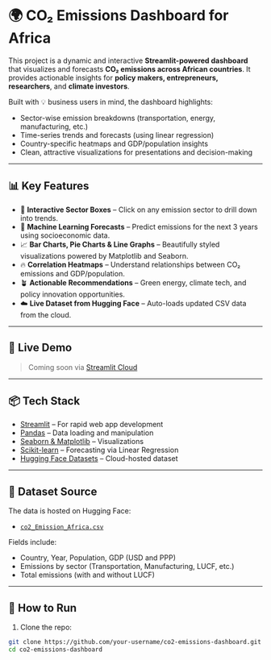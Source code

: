 # 🌍 CO₂ Emissions Dashboard for Africa

This project is a dynamic and interactive **Streamlit-powered dashboard** that visualizes and forecasts **CO₂ emissions across African countries**. It provides actionable insights for **policy makers, entrepreneurs, researchers**, and **climate investors**.

Built with 💡 business users in mind, the dashboard highlights:
- Sector-wise emission breakdowns (transportation, energy, manufacturing, etc.)
- Time-series trends and forecasts (using linear regression)
- Country-specific heatmaps and GDP/population insights
- Clean, attractive visualizations for presentations and decision-making

---

## 📊 Key Features

- 🎯 **Interactive Sector Boxes** – Click on any emission sector to drill down into trends.
- 🧠 **Machine Learning Forecasts** – Predict emissions for the next 3 years using socioeconomic data.
- 📈 **Bar Charts, Pie Charts & Line Graphs** – Beautifully styled visualizations powered by Matplotlib and Seaborn.
- 🔥 **Correlation Heatmaps** – Understand relationships between CO₂ emissions and GDP/population.
- 🪴 **Actionable Recommendations** – Green energy, climate tech, and policy innovation opportunities.
- ☁️ **Live Dataset from Hugging Face** – Auto-loads updated CSV data from the cloud.

---

## 🚀 Live Demo

> Coming soon via [Streamlit Cloud](https://streamlit.io/cloud)

---

## 📦 Tech Stack

- [Streamlit](https://streamlit.io/) – For rapid web app development
- [Pandas](https://pandas.pydata.org/) – Data loading and manipulation
- [Seaborn & Matplotlib](https://seaborn.pydata.org/) – Visualizations
- [Scikit-learn](https://scikit-learn.org/) – Forecasting via Linear Regression
- [Hugging Face Datasets](https://huggingface.co/datasets) – Cloud-hosted dataset

---

## 📁 Dataset Source

The data is hosted on Hugging Face:
- [`co2_Emission_Africa.csv`](https://huggingface.co/spaces/NSamson1/Early-Warning-Airquality/raw/main/co2_Emission_Africa.csv)

Fields include:
- Country, Year, Population, GDP (USD and PPP)
- Emissions by sector (Transportation, Manufacturing, LUCF, etc.)
- Total emissions (with and without LUCF)

---

## 📌 How to Run

1. Clone the repo:

```bash
git clone https://github.com/your-username/co2-emissions-dashboard.git
cd co2-emissions-dashboard
